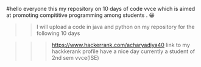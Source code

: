 #hello everyone this  my repository on 10 days of  code vvce which is aimed  at promoting compititive programming  among students .
😀 
>>I will upload a code in java and python on my repository for the following 10 days

>>>https://www.hackerrank.com/acharyadiya40 link to my hackkerank profile 
>>>have a nice day
>>>currently a student of 2nd sem vvce(ISE)
